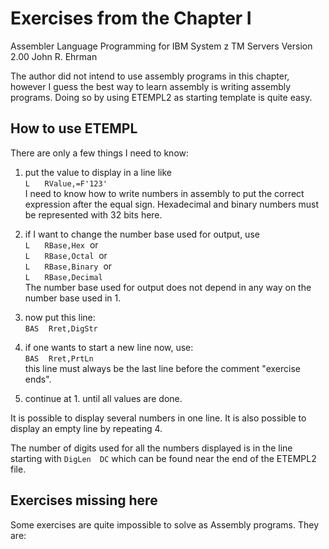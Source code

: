 # Exercises from the Chapter I    
Assembler Language Programming
for
IBM System z TM Servers
Version 2.00
John R. Ehrman

The author did not intend to use assembly programs in this chapter,
however I guess the best way to learn assembly is writing assembly programs.
Doing so by using ETEMPL2 as starting template is quite easy.

## How to use ETEMPL

There are only a few things I need to know:

  1. put the value to display in a line like <br>
  `L`&nbsp;&nbsp;&nbsp;&nbsp;&nbsp;&nbsp;`RValue,=F'123'`<br>
  I need to know how to write numbers in assembly to put the correct
expression after the equal sign. Hexadecimal and binary numbers must
be represented with 32 bits here.

  2. if I want to change the number base used for output, use <br>
  `L`&nbsp;&nbsp;&nbsp;&nbsp;&nbsp;&nbsp;`RBase,Hex`&nbsp;&nbsp;or<br>
  `L`&nbsp;&nbsp;&nbsp;&nbsp;&nbsp;&nbsp;`RBase,Octal`&nbsp;&nbsp;or<br>
  `L`&nbsp;&nbsp;&nbsp;&nbsp;&nbsp;&nbsp;`RBase,Binary`&nbsp;&nbsp;or<br>
  `L`&nbsp;&nbsp;&nbsp;&nbsp;&nbsp;&nbsp;`RBase,Decimal`<br>
  The number base used for output does not depend in any way on the
number base used in 1.

  3. now put this line:<br>
  `BAS`&nbsp;&nbsp;&nbsp;&nbsp;`Rret,DigStr`

  4. if one wants to start a new line now, use:<br>
  `BAS`&nbsp;&nbsp;&nbsp;&nbsp;`Rret,PrtLn`<br>
  this line must always be the last line before the comment "exercise ends".

  5. continue at 1. until all values are done.

It is possible to display several numbers in one line. It is also
possible to display an empty line by repeating 4.

The number of digits used for all the numbers displayed is in the line
starting with `DigLen  DC` which can be found near the end of the
ETEMPL2 file.

## Exercises missing here

Some exercises are quite impossible to solve as Assembly programs. They are:

